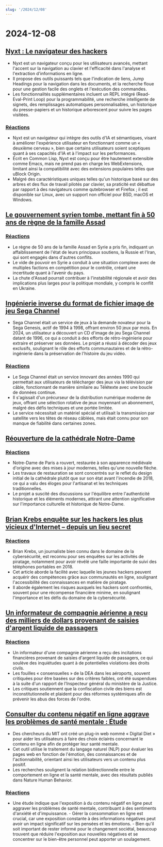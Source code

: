 ```yaml
---
slug: '/2024/12/08'
---
```


# 2024-12-08

## [Nyxt : Le navigateur des hackers](https://nyxt.atlas.engineer/)

- Nyxt est un navigateur conçu pour les utilisateurs avancés, mettant l'accent sur la navigation au clavier et l'efficacité dans l'analyse et l'extraction d'informations en ligne.
- Il propose des outils puissants tels que l'indication de liens, Jump Headings pour la navigation dans les documents, et la recherche floue pour une gestion facile des onglets et l'exécution des commandes.
- Les fonctionnalités supplémentaires incluent un REPL intégré (Read-Eval-Print Loop) pour la programmabilité, une recherche intelligente de signets, des remplissages automatiques personnalisables, un historique du presse-papiers et un historique arborescent pour suivre les pages visitées.

### [Réactions](https://news.ycombinator.com/item?id=42354691)

- Nyxt est un navigateur qui intègre des outils d'IA et sémantiques, visant à améliorer l'expérience utilisateur en fonctionnant comme un « deuxième cerveau », bien que certains utilisateurs soient sceptiques quant à ses capacités d'IA et à l'impact sur les performances.
- Écrit en Common Lisp, Nyxt est conçu pour être hautement extensible comme Emacs, mais ne prend pas en charge les WebExtensions, limitant ainsi la compatibilité avec des extensions populaires telles que uBlock Origin.
- Malgré des caractéristiques uniques telles qu'un historique basé sur des arbres et des flux de travail pilotés par clavier, sa praticité est débattue par rapport à des navigateurs comme qutebrowser et Firefox ; il est disponible sur Linux, avec un support non officiel pour BSD, macOS et Windows.

## [Le gouvernement syrien tombe, mettant fin à 50 ans de règne de la famille Assad](https://apnews.com/article/syria-assad-sweida-daraa-homs-hts-qatar-7f65823bbf0a7bd331109e8dff419430)

### [Réactions](https://news.ycombinator.com/item?id=42355364)

- Le règne de 50 ans de la famille Assad en Syrie a pris fin, indiquant un affaiblissement de l'état de leurs principaux soutiens, la Russie et l'Iran, qui sont engagés dans d'autres conflits.
- Le vide de pouvoir en Syrie a conduit à une situation complexe avec de multiples factions en compétition pour le contrôle, créant une incertitude quant à l'avenir du pays.
- La chute d'Assad pourrait contribuer à l'instabilité régionale et avoir des implications plus larges pour la politique mondiale, y compris le conflit en Ukraine.

## [Ingénierie inverse du format de fichier image de jeu Sega Channel](https://www.infochunk.com/schannel/index.html)

- Sega Channel était un service de jeux à la demande novateur pour la Sega Genesis, actif de 1994 à 1998, offrant environ 50 jeux par mois. En 2024, un utilisateur a découvert un CD d'image de jeu Sega Channel datant de 1996, ce qui a conduit à des efforts de rétro-ingénierie pour extraire et préserver ses données. Le projet a réussi à décoder des jeux exclusifs, soulignant le rôle des efforts communautaires et de la rétro-ingénierie dans la préservation de l'histoire du jeu vidéo.

### [Réactions](https://news.ycombinator.com/item?id=42353907)

- Le Sega Channel était un service innovant des années 1990 qui permettait aux utilisateurs de télécharger des jeux via la télévision par câble, fonctionnant de manière similaire au Télétexte avec une boucle de données continue.
- Il s'agissait d'un précurseur de la distribution numérique moderne de jeux, offrant une sélection rotative de jeux moyennant un abonnement, malgré des défis techniques et une portée limitée.
- Le service nécessitait un matériel spécial et utilisait la transmission par satellite vers les têtes de réseau câblées, mais était connu pour son manque de fiabilité dans certaines zones.

## [Réouverture de la cathédrale Notre-Dame](https://apnews.com/article/notre-dame-paris-latest-e50813cf016f08607c20ab115bc4b153)

### [Réactions](https://news.ycombinator.com/item?id=42353215)

- Notre-Dame de Paris a rouvert, restaurée à son apparence médiévale d'origine avec des mises à jour modernes, telles qu'une nouvelle flèche.
- Les travaux de restauration se sont concentrés sur le reflet du design initial de la cathédrale plutôt que sur son état avant l'incendie de 2018, ce qui a valu des éloges pour l'artisanat et les techniques traditionnelles.
- Le projet a suscité des discussions sur l'équilibre entre l'authenticité historique et les éléments modernes, attirant une attention significative sur l'importance culturelle et historique de Notre-Dame.

## [Brian Krebs enquête sur les hackers les plus vicieux d'Internet – depuis un lieu secret](https://www.wsj.com/tech/cybersecurity/hacking-brian-krebs-snowflake-waifu-49b87fce)

### [Réactions](https://news.ycombinator.com/item?id=42354602)

- Brian Krebs, un journaliste bien connu dans le domaine de la cybersécurité, est reconnu pour ses enquêtes sur les activités de piratage, notamment pour avoir révélé une faille importante de suivi des téléphones portables en 2018.
- Cet article aborde la facilité avec laquelle les jeunes hackers peuvent acquérir des compétences grâce aux communautés en ligne, soulignant l'accessibilité des connaissances en matière de piratage.
- Il aborde également les risques auxquels les hackers sont confrontés, souvent pour une récompense financière minime, en soulignant l'importance et les défis du domaine de la cybersécurité.

## [Un informateur de compagnie aérienne a reçu des milliers de dollars provenant de saisies d'argent liquide de passagers](https://www.atlantanewsfirst.com/2024/12/03/airline-informant-received-thousands-passenger-cash-seizures/)

### [Réactions](https://news.ycombinator.com/item?id=42354580)

- Un informateur d'une compagnie aérienne a reçu des incitations financières provenant de saisies d'argent liquide de passagers, ce qui soulève des inquiétudes quant à de potentielles violations des droits civils.
- Les fouilles « consensuelles » de la DEA dans les aéroports, souvent critiquées pour être basées sur des critères faibles, ont été suspendues à la suite d'un rapport de l'Inspecteur général du ministère de la Justice.
- Les critiques soutiennent que la confiscation civile des biens est inconstitutionnelle et plaident pour des réformes systémiques afin de prévenir les abus des forces de l'ordre.

## [Consulter du contenu négatif en ligne aggrave les problèmes de santé mentale : Étude](https://news.mit.edu/2024/study-browsing-negative-content-online-makes-mental-health-struggles-worse-1205)

- Des chercheurs du MIT ont créé un plug-in web nommé « Digital Diet » pour aider les utilisateurs à faire des choix éclairés concernant le contenu en ligne afin de protéger leur santé mentale.
- Cet outil utilise le traitement du langage naturel (NLP) pour évaluer les pages web en fonction de l'émotion, des connaissances et de l'actionnabilité, orientant ainsi les utilisateurs vers un contenu plus positif.
- Les recherches soulignent la relation bidirectionnelle entre le comportement en ligne et la santé mentale, avec des résultats publiés dans Nature Human Behavior.

### [Réactions](https://news.ycombinator.com/item?id=42353944)

- Une étude indique que l'exposition à du contenu négatif en ligne peut aggraver les problèmes de santé mentale, contribuant à des sentiments d'anxiété et d'impuissance. - Gérer la consommation en ligne est crucial, car une exposition constante à des informations négatives peut avoir un impact significatif sur les pensées et les émotions. - Bien qu'il soit important de rester informé pour le changement sociétal, beaucoup trouvent que réduire l'exposition aux nouvelles négatives et se concentrer sur le bien-être personnel peut apporter un soulagement.

<head>
  <meta property="og:title" content="Nyxt : Le navigateur des hackers" />
  <meta property="og:type" content="website" />
  <meta property="og:image" content="https://og.cho.sh/api/og/?title=Nyxt%20%3A%20Le%20navigateur%20des%20hackers&subheading=dimanche%208%20d%C3%A9cembre%202024%3A%20R%C3%A9sum%C3%A9%20de%20Hacker%20News" />
</head>
